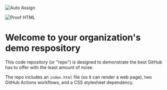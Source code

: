 ![Auto Assign](https://github.com/Bloxtek-Devps/demo-repository/actions/workflows/auto-assign.yml/badge.svg)

![Proof HTML](https://github.com/Bloxtek-Devps/demo-repository/actions/workflows/proof-html.yml/badge.svg)

# Welcome to your organization's demo respository
This code repository (or "repo") is designed to demonstrate the best GitHub has to offer with the least amount of noise.

The repo includes an `index.html` file (so it can render a web page), two GitHub Actions workflows, and a CSS stylesheet dependency.
